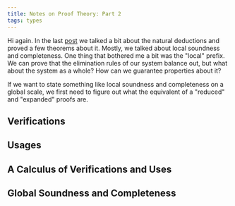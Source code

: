 ```yaml
---
title: Notes on Proof Theory: Part 2
tags: types
---
```


Hi again. In the last [post][last-post] we talked a bit about the
natural deductions and proved a few theorems about it. Mostly, we
talked about local soundness and completeness. One thing that bothered
me a bit was the "local" prefix. We can prove that the elimination
rules of our system balance out, but what about the system as a whole?
How can we guarantee properties about it?

If we want to state something like local soundness and completeness on
a global scale, we first need to figure out what the equivalent of a
"reduced" and "expanded" proofs are.

## Verifications
## Usages
## A Calculus of Verifications and Uses
## Global Soundness and Completeness


[last-post]: /posts/2015-02-11-proof-theory1.html
